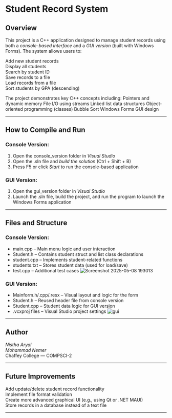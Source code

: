 # Student Record System

## Overview
This project is a C++ application designed to manage student records using both a *console-based interface* and a *GUI version* (built with Windows Forms). The system allows users to:

Add new student records  
Display all students  
Search by student ID  
Save records to a file  
Load records from a file  
Sort students by GPA (descending)


The project demonstrates key C++ concepts including:
Pointers and dynamic memory
File I/O using streams
Linked list data structures
Object-oriented programming (classes)
Bubble Sort
Windows Forms GUI design


---

## How to Compile and Run

### Console Version:
1. Open the console_version folder in *Visual Studio*  
2. Open the .sln file and *build the solution* (Ctrl + Shift + B)  
3. Press F5 or click *Start* to run the console-based application

### GUI Version:
1. Open the gui_version folder in *Visual Studio*
2. Launch the .sln file, build the project, and run the program to launch the Windows Forms application

---

## Files and Structure

### Console Version:
- main.cpp – Main menu logic and user interaction
- Student.h – Contains student struct and list class declarations
- student.cpp – Implements student-related functions
- students.txt – Stores student data (used for load/save)
- test.cpp
 – Additional test cases
![Screenshot 2025-05-08 193013](https://github.com/user-attachments/assets/25e2910f-9ea2-4d5f-aba8-99a7e68ab2db)
  

### GUI Version:
- Mainform.h/.cpp/.resx – Visual layout and logic for the form
- Student.h – Reused header file from console version
- Student.cpp – Student data logic for GUI version
- .vcxproj files – Visual Studio project settings
![gui](https://github.com/user-attachments/assets/24cf57d7-77cb-4a92-8daa-6abdd41d403b)
---

## Author

*Nistha Aryal*  
*Mohammad Nemer*  
Chaffey College — COMPSCI-2

---

## Future Improvements
Add update/delete student record functionality  
Implement file format validation  
Create more advanced graphical UI (e.g., using Qt or .NET MAUI)  
Store records in a database instead of a text file


---
